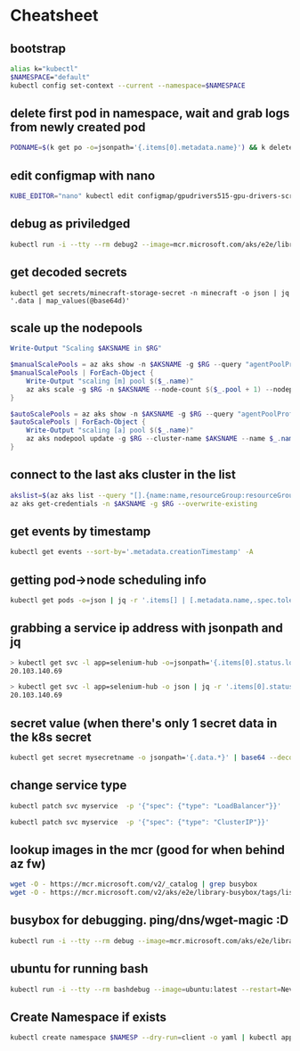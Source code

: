 # Cheatsheet

## bootstrap

```bash
alias k="kubectl"
$NAMESPACE="default"
kubectl config set-context --current --namespace=$NAMESPACE
```

## delete first pod in namespace, wait and grab logs from newly created pod

```bash
PODNAME=$(k get po -o=jsonpath='{.items[0].metadata.name}') && k delete po $PODNAME && sleep 5s && PODNAME=$(k get po -o=jsonpath='{.items[0].metadata.name}') && k logs $PODNAME
```

## edit configmap with nano

```bash
KUBE_EDITOR="nano" kubectl edit configmap/gpudrivers515-gpu-drivers-script
```


## debug as priviledged

```bash
kubectl run -i --tty --rm debug2 --image=mcr.microsoft.com/aks/e2e/library-busybox:master.210526.1 --restart=Never --overrides='{"spec": {"template": {"spec": {"containers": [{"securityContext": {"privileged": true} }]}}}}' -- sh
```

## get decoded secrets

```
kubectl get secrets/minecraft-storage-secret -n minecraft -o json | jq '.data | map_values(@base64d)'
```

## scale up the nodepools

```powershell
Write-Output "Scaling $AKSNAME in $RG"

$manualScalePools = az aks show -n $AKSNAME -g $RG --query "agentPoolProfiles[?maxCount==null].{name:name, count:count}" -o json | ConvertFrom-Json
$manualScalePools | ForEach-Object { 
    Write-Output "scaling [m] pool $($_.name)"
    az aks scale -g $RG -n $AKSNAME --node-count $($_.pool + 1) --nodepool-name $_.name 
}

$autoScalePools = az aks show -n $AKSNAME -g $RG --query "agentPoolProfiles[?maxCount!=null].{name:name, minCount:minCount, maxCount:maxCount}" -o json | ConvertFrom-Json
$autoScalePools | ForEach-Object {
    Write-Output "scaling [a] pool $($_.name)"
    az aks nodepool update -g $RG --cluster-name $AKSNAME --name $_.name --min-count $($_.minCount + 1) --max-count $($_.maxCount + 1) --update-cluster-autoscaler
}
```

## connect to the last aks cluster in the list

```bash
akslist=$(az aks list --query "[].{name:name,resourceGroup:resourceGroup}" -o json);read AKSNAME RG < <(echo $(echo $akslist | jq -r ".[-1].name, .[-1].resourceGroup"))
az aks get-credentials -n $AKSNAME -g $RG --overwrite-existing
```

## get events by timestamp

```bash
kubectl get events --sort-by='.metadata.creationTimestamp' -A
```


## getting pod->node scheduling info

```bash
kubectl get pods -o=json | jq -r '.items[] | [.metadata.name,.spec.tolerations,.status.containerStatuses[].name]'
```

## grabbing a service ip address with jsonpath and jq

```bash
> kubectl get svc -l app=selenium-hub -o=jsonpath='{.items[0].status.loadBalancer.ingress[0].ip}'
20.103.140.69

> kubectl get svc -l app=selenium-hub -o json | jq -r '.items[0].status.loadBalancer.ingress[0].ip'
20.103.140.69
```


## secret value (when there's only 1 secret data in the k8s secret

```bash
kubectl get secret mysecretname -o jsonpath='{.data.*}' | base64 --decode
```

## change service type

```bash
kubectl patch svc myservice  -p '{"spec": {"type": "LoadBalancer"}}'

kubectl patch svc myservice  -p '{"spec": {"type": "ClusterIP"}}'
```

## lookup images in the mcr (good for when behind az fw)

```bash
wget -O - https://mcr.microsoft.com/v2/_catalog | grep busybox
wget -O - https://mcr.microsoft.com/v2/aks/e2e/library-busybox/tags/list
```

## busybox for debugging.  ping/dns/wget-magic :D

```bash
kubectl run -i --tty --rm debug --image=mcr.microsoft.com/aks/e2e/library-busybox:master.210526.1 --restart=Never -- sh
```

## ubuntu for running bash

```bash
kubectl run -i --tty --rm bashdebug --image=ubuntu:latest --restart=Never -- bash
```

## Create Namespace if exists

```bash
kubectl create namespace $NAMESP --dry-run=client -o yaml | kubectl apply -f -
```
